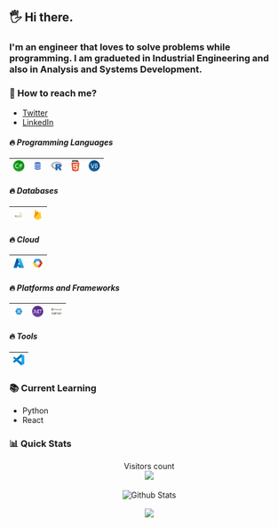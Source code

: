 ## 🖐️ Hi there. 
### I'm an engineer that loves to solve problems while programming. I am gradueted in Industrial Engineering and also in Analysis and Systems Development. 

### 🦅 How to reach me?
- [Twitter](https://twitter.com/marcelopgama) 
- [LinkedIn](https://www.linkedin.com/in/marcelo-gama-8b8111a1/)


#### 🔥 ***Programming Languages***
<img title="C#" alt="C#" width="20px" src="https://raw.githubusercontent.com/github/explore/80688e429a7d4ef2fca1e82350fe8e3517d3494d/topics/csharp/csharp.png" /> | <img title="SQL" alt="SQL" width="20px" src="https://raw.githubusercontent.com/github/explore/80688e429a7d4ef2fca1e82350fe8e3517d3494d/topics/sql/sql.png" /> | <img title="R" alt="R" width="20px" src="https://raw.githubusercontent.com/github/explore/80688e429a7d4ef2fca1e82350fe8e3517d3494d/topics/r/r.png" /> | <img title="HTML" alt="HTML" width="20px" src="https://raw.githubusercontent.com/github/explore/80688e429a7d4ef2fca1e82350fe8e3517d3494d/topics/html/html.png" /> | <img title="VBA" alt="VBA" width="20px" src="https://raw.githubusercontent.com/github/explore/80688e429a7d4ef2fca1e82350fe8e3517d3494d/topics/visual-basic/visual-basic.png" />
|--|--|--|--|--|

#### 🔥 ***Databases***
<img title="MySQL" alt="MySQL" width="20px" src="https://raw.githubusercontent.com/github/explore/80688e429a7d4ef2fca1e82350fe8e3517d3494d/topics/mysql/mysql.png" /> | <img title="Firebase" alt="Firebase" width="20px" src="https://raw.githubusercontent.com/github/explore/80688e429a7d4ef2fca1e82350fe8e3517d3494d/topics/firebase/firebase.png" />
|--|--|

#### 🔥 ***Cloud***
<img title="Azure" alt="Azure" width="20px" src="https://raw.githubusercontent.com/github/explore/eaef8552d8b082ffafe2bfc8a5023d47da904aac/topics/azure/azure.png" /> | <img title="Google Cloud" alt="Google Cloud" width="20px" src="https://raw.githubusercontent.com/github/explore/62b74b4ac11782e90fa7c275d62ad1a2855d403d/topics/google-cloud/google-cloud.png" />
|--|--|

#### 🔥 ***Platforms and Frameworks***
<img title="Xamarin" alt="Xamarin" width="20px" src="https://raw.githubusercontent.com/github/explore/80688e429a7d4ef2fca1e82350fe8e3517d3494d/topics/xamarin/xamarin.png" /> | <img title=".Net" alt=".Net" width="20px" src="https://raw.githubusercontent.com/github/explore/93d8a67084f94b2a444e510199a6e7622e5b09a3/topics/dotnet/dotnet.png" /> | <img title="ASP.Net" alt="ASP.Net" width="20px" src="https://raw.githubusercontent.com/github/explore/80688e429a7d4ef2fca1e82350fe8e3517d3494d/topics/aspnet/aspnet.png" />
|--|--|--|

#### 🔥 ***Tools***
<img title="VS Code" alt="VS Code" width="20px" src="https://raw.githubusercontent.com/github/explore/bbd48b997e8d0bef63f676eca4da5e1f76487b56/topics/visual-studio-code/visual-studio-code.png" /> |
|--|


### 📚 Current Learning
 - Python
 - React

### 📊 Quick Stats

<p align="center"> 
  Visitors count<br>
  <img src="https://profile-counter.glitch.me/marcelopgama/count.svg" />
</p>
<p align="center" orientation="vertical">
<img align="center" src="https://github-readme-stats.vercel.app/api?username=marcelopgama&show_icons=true&line_height=21&theme=react" alt="Github Stats" />
</p>
<p align="center" orientation="vertical">
 <img align="center" src="https://github-readme-stats.vercel.app/api/top-langs/?username=marcelopgama&theme=react&line_height=27&layout=compact" />
</p>

